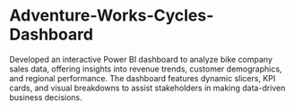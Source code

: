 # Adventure-Works-Cycles-Dashboard
Developed an interactive Power BI dashboard to analyze bike company sales data, offering insights into revenue trends, customer demographics, and regional performance. The dashboard features dynamic slicers, KPI cards, and visual breakdowns to assist stakeholders in making data-driven business decisions.
